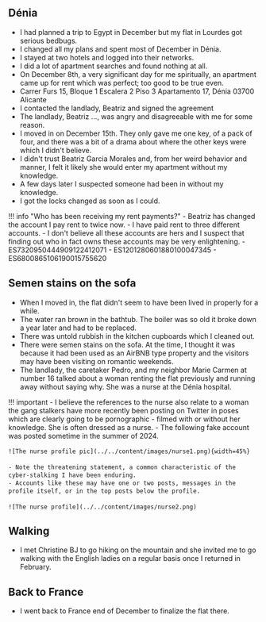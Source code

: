 ## Dénia

- I had planned a trip to Egypt in December but my flat in Lourdes got serious bedbugs.
- I changed all my plans and spent most of December in Dénia.
- I stayed at two hotels and logged into their networks.
- I did a lot of apartment searches and found nothing at all.
- On December 8th, a very significant day for me spiritually, an apartment came up for rent which was perfect; too good to be true even.
- Carrer Furs 15, Bloque 1 Escalera 2 Piso 3 Apartamento 17, Dénia 03700 Alicante
- I contacted the landlady, Beatriz and signed the agreement
- The landlady, Beatriz ..., was angry and disagreeable with me for some reason.
- I moved in on December 15th. They only gave me one key, of a pack of four, and there was a bit of a drama about where the other keys were which I didn't believe.
- I didn't trust Beatriz Garcia Morales and, from her weird behavior and manner, I felt it likely she would enter my apartment without my knowledge.
- A few days later I suspected someone had been in without my knowledge.
- I got the locks changed as soon as I could.

!!! info "Who has been receiving my rent payments?"
    - Beatriz has changed the account I pay rent to twice now.
    - I have paid rent to three different accounts.
    - I don't believe all these accounts are hers and I suspect that finding out who in fact owns these accounts may be very enlightening.
        - ES7320950444909122412071
        - ES1201280601880100047345
        - ES6800865106190015755620

## Semen stains on the sofa

- When I moved in, the flat didn't seem to have been lived in properly for a while.
- The water ran brown in the bathtub. The boiler was so old it broke down a year later and had to be replaced.
- There was untold rubbish in the kitchen cupboards which I cleaned out.
- There were semen stains on the sofa. At the time, I thought it was because it had been used as an AirBNB type property and the visitors may have been visiting on romantic weekends.
- The landlady, the caretaker Pedro, and my neighbor Marie Carmen at number 16 talked about a woman renting the flat previously and running away without saying why. She was a nurse at the Dénia hospital.

!!! important
    - I believe the references to the nurse also relate to a woman the gang stalkers have more recently been posting on Twitter in poses which are clearly going to be pornographic - filmed with or without her knowledge. She is often dressed as a nurse.
    - The following fake account was posted sometime in the summer of 2024.

    ![The nurse profile pic](../../content/images/nurse1.png){width=45%}

    - Note the threatening statement, a common characteristic of the cyber-stalking I have been enduring.
    - Accounts like these may have one or two posts, messages in the profile itself, or in the top posts below the profile.

    ![The nurse profile](../../content/images/nurse2.png)


## Walking

- I met Christine BJ to go hiking on the mountain and she invited me to go walking with the English ladies on a regular basis once I returned in February.

## Back to France

- I went back to France end of December to finalize the flat there.
